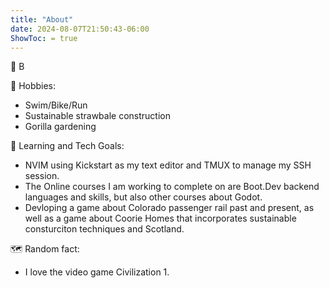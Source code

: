 ```yaml
---
title: "About"
date: 2024-08-07T21:50:43-06:00
ShowToc: = true
---
```


👋 B 

🌱 Hobbies: 
- Swim/Bike/Run
- Sustainable strawbale construction
- Gorilla gardening

🧑 Learning and Tech Goals:
- NVIM using Kickstart as my text editor and TMUX to manage my SSH session.
- The Online courses I am working to complete on are Boot.Dev backend languages and skills, but also other courses about Godot. 
- Devloping a game about Colorado passenger rail past and present, as well as a game about Coorie Homes that incorporates sustainable consturciton techniques and Scotland.

🗺  Random fact: 
- I love the video game Civilization 1.
